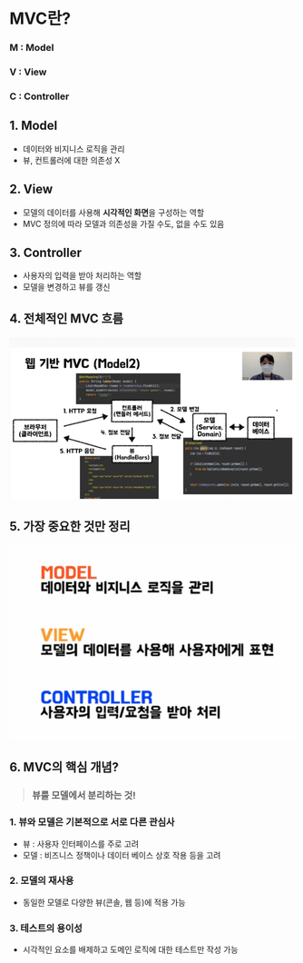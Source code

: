 # MVC란?

### M : Model
### V : View
### C : Controller

## 1. Model
* 데이터와 비지니스 로직을 관리
* 뷰, 컨트롤러에 대한 의존성 X

## 2. View
* 모델의 데이터를 사용해 **시각적인 화면**을 구성하는 역할
* MVC 정의에 따라 모델과 의존성을 가질 수도, 없을 수도 있음

## 3. Controller
* 사용자의 입력을 받아 처리하는 역할
* 모델을 변경하고 뷰를 갱신


## 4. 전체적인 MVC 흐름
![img1.png](img1.png)


## 5. 가장 중요한 것만 정리
![img2.png](img2.png)


## 6. MVC의 핵심 개념?
> ### 뷰를 모델에서 분리하는 것!

### 1. 뷰와 모델은 기본적으로 서로 다른 관심사
* 뷰 : 사용자 인터페이스를 주로 고려
* 모델 : 비즈니스 정책이나 데이터 베이스 상호 작용 등을 고려

### 2. 모델의 재사용
* 동일한 모델로 다양한 뷰(콘솔, 웹 등)에 적용 가능

### 3. 테스트의 용이성
* 시각적인 요소를 배제하고 도메인 로직에 대한 테스트만 작성 가능